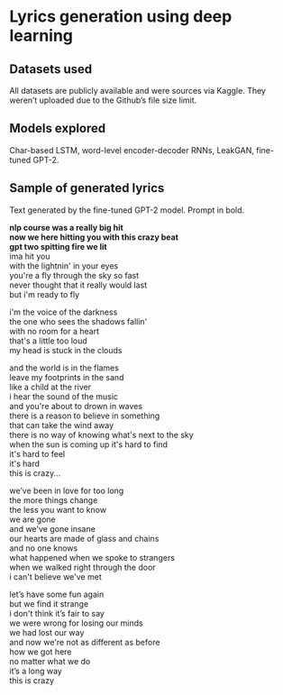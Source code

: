 # Lyrics generation using deep learning

## Datasets used

All datasets are publicly available and were sources via Kaggle. They weren’t uploaded due to the Github’s file size limit.

## Models explored

Char-based LSTM, word-level encoder-decoder RNNs, LeakGAN, fine-tuned GPT-2.

## Sample of generated lyrics

Text generated by the fine-tuned GPT-2 model. Prompt in bold.

**nlp course was a really big hit**\
**now we here hitting you with this crazy beat**\
**gpt two spitting fire we lit**\
ima hit you\
with the lightnin' in your eyes\
you're a fly through the sky so fast\
never thought that it really would last\
but i'm ready to fly

i'm the voice of the darkness\
the one who sees the shadows fallin'\
with no room for a heart\
that's a little too loud\
my head is stuck in the clouds

and the world is in the flames\
leave my footprints in the sand\
like a child at the river\
i hear the sound of the music\
and you're about to drown in waves\
there is a reason to believe in something\
that can take the wind away\
there is no way of knowing what's next to the sky\
when the sun is coming up it's hard to find\
it's hard to feel\
it's hard\
this is crazy...

we’ve been in love for too long\
the more things change\
the less you want to know\
we are gone\
and we've gone insane\
our hearts are made of glass and chains\
and no one knows\
what happened when we spoke to strangers\
when we walked right through the door\
i can't believe we've met

let’s have some fun again\
but we find it strange\
i don't think it’s fair to say\
we were wrong for losing our minds\
we had lost our way\
and now we're not as different as before\
how we got here\
no matter what we do\
it’s a long way\
this is crazy
